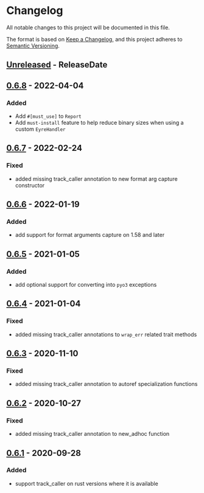 # Changelog
All notable changes to this project will be documented in this file.

The format is based on [Keep a Changelog](https://keepachangelog.com/en/1.0.0/),
and this project adheres to [Semantic Versioning](https://semver.org/spec/v2.0.0.html).

<!-- next-header -->

## [Unreleased] - ReleaseDate

## [0.6.8] - 2022-04-04
### Added
- Add `#[must_use]` to `Report`
- Add `must-install` feature to help reduce binary sizes when using a custom `EyreHandler`

## [0.6.7] - 2022-02-24
### Fixed
- added missing track_caller annotation to new format arg capture constructor

## [0.6.6] - 2022-01-19
### Added
- add support for format arguments capture on 1.58 and later

## [0.6.5] - 2021-01-05
### Added
- add optional support for converting into `pyo3` exceptions

## [0.6.4] - 2021-01-04
### Fixed
- added missing track_caller annotations to `wrap_err` related trait methods

## [0.6.3] - 2020-11-10
### Fixed
- added missing track_caller annotation to autoref specialization functions

## [0.6.2] - 2020-10-27
### Fixed
- added missing track_caller annotation to new_adhoc function

## [0.6.1] - 2020-09-28
### Added
- support track_caller on rust versions where it is available


<!-- next-url -->
[Unreleased]: https://github.com/eyre-rs/eyre/compare/v0.6.8...HEAD
[0.6.8]: https://github.com/eyre-rs/eyre/compare/v0.6.7...v0.6.8
[0.6.7]: https://github.com/eyre-rs/eyre/compare/v0.6.6...v0.6.7
[0.6.6]: https://github.com/eyre-rs/eyre/compare/v0.6.5...v0.6.6
[0.6.5]: https://github.com/eyre-rs/eyre/compare/v0.6.4...v0.6.5
[0.6.4]: https://github.com/eyre-rs/eyre/compare/v0.6.3...v0.6.4
[0.6.3]: https://github.com/eyre-rs/eyre/compare/v0.6.2...v0.6.3
[0.6.2]: https://github.com/eyre-rs/eyre/compare/v0.6.1...v0.6.2
[0.6.1]: https://github.com/eyre-rs/eyre/releases/tag/v0.6.1
